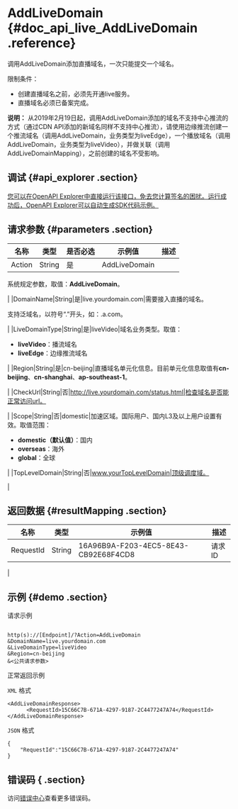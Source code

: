 # AddLiveDomain {#doc_api_live_AddLiveDomain .reference}

调用AddLiveDomain添加直播域名，一次只能提交一个域名。

限制条件：

-   创建直播域名之前，必须先开通live服务。
-   直播域名必须已备案完成。

**说明：** 从2019年2月19日起，调用AddLiveDomain添加的域名不支持中心推流的方式（通过CDN API添加的新域名同样不支持中心推流），请使用边缘推流创建一个推流域名（调用AddLiveDomain，业务类型为liveEdge），一个播放域名（调用AddLiveDomain，业务类型为liveVideo），并做关联（调用AddLiveDomainMapping），之前创建的域名不受影响。

## 调试 {#api_explorer .section}

[您可以在OpenAPI Explorer中直接运行该接口，免去您计算签名的困扰。运行成功后，OpenAPI Explorer可以自动生成SDK代码示例。](https://api.aliyun.com/#product=live&api=AddLiveDomain&type=RPC&version=2016-11-01)

## 请求参数 {#parameters .section}

|名称|类型|是否必选|示例值|描述|
|--|--|----|---|--|
|Action|String|是|AddLiveDomain| 

 系统规定参数，取值：**AddLiveDomain**。

 |
|DomainName|String|是|live.yourdomain.com|需要接入直播的域名。

 支持泛域名，以符号“.”开头，如：.a.com。

 |
|LiveDomainType|String|是|liveVideo|域名业务类型。取值：

 -   **liveVideo**：播流域名
-   **liveEdge**：边缘推流域名

 |
|Region|String|是|cn-beijing|直播域名单元化信息。目前单元化信息取值有**cn-beijing**、**cn-shanghai**、**ap-southeast-1**。

 |
|CheckUrl|String|否|http://live.yourdomain.com/status.html|检查域名是否能正常访问url。

 |
|Scope|String|否|domestic|加速区域。国际用户、国内L3及以上用户设置有效。取值范围：

 -   **domestic（默认值）**：国内
-   **overseas**：海外
-   **global**：全球

 |
|TopLevelDomain|String|否|www.yourTopLevelDomain|顶级调度域。

 |

## 返回数据 {#resultMapping .section}

|名称|类型|示例值|描述|
|--|--|---|--|
|RequestId|String|16A96B9A-F203-4EC5-8E43-CB92E68F4CD8|请求ID

 |

## 示例 {#demo .section}

请求示例

``` {#request_demo}

http(s)://[Endpoint]/?Action=AddLiveDomain
&DomainName=live.yourdomain.com
&LiveDomainType=liveVideo
&Region=cn-beijing
&<公共请求参数>

```

正常返回示例

`XML` 格式

``` {#xml_return_success_demo}
<AddLiveDomainResponse>
	  <RequestId>15C66C7B-671A-4297-9187-2C4477247A74</RequestId>
</AddLiveDomainResponse>
```

`JSON` 格式

``` {#json_return_success_demo}
{
	"RequestId":"15C66C7B-671A-4297-9187-2C4477247A74"
}
```

## 错误码 { .section}

访问[错误中心](https://error-center.aliyun.com/status/product/live)查看更多错误码。

